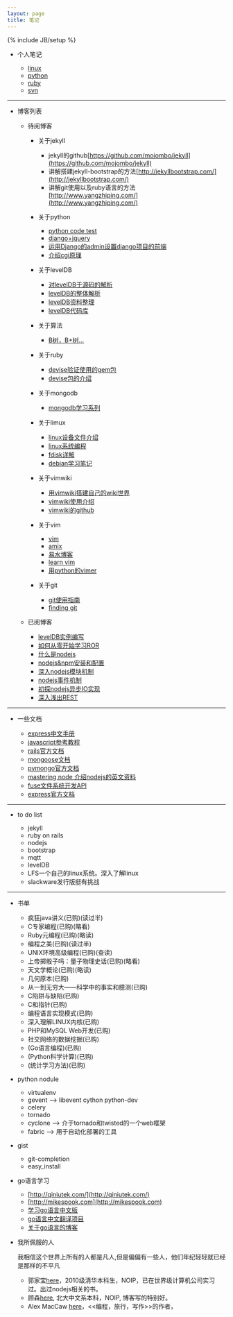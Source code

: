 ```yaml
---
layout: page
title: 笔记
---
```


{% include JB/setup %}

+ 个人笔记

  + [linux](/pages/linux/index.html)
  + [python](/pages/python.html)
  + [ruby](/pages/ruby.html)
  + [svn](/pages/svn-command.html)

***

+ 博客列表

  - 待阅博客

    + 关于jekyll 
      + jekyll的github[https://github.com/mojombo/jekyll](https://github.com/mojombo/jekyll)
      + 讲解搭建jekyll-bootstrap的方法[http://jekyllbootstrap.com/](http://jekyllbootstrap.com/)
      + 讲解git使用以及ruby语言的方法 [http://www.yangzhiping.com/](http://www.yangzhiping.com/)
    
    + 关于python 
      + [python code test](http://docs.python-guide.org/en/latest/writing/tests/#the-basics)
      + [django+jquery](http://blog.csdn.net/thinkinside/article/details/7269378)
      + [运用Django的admin设置django项目的前端](http://blog.chinaunix.net/uid-20306166-id-687533.html)
      + [介绍cgi原理](http://www.mike.org.cn/articles/what-is-cgi-fastcgi-php-fpm-spawn-fcgi/)
    
    + 关于levelDB
      + [对levelDB于源码的解析](http://blog.xiaoheshang.info/?cat=26)
      + [levelDB的整体解析](http://www.cnblogs.com/haippy/archive/2011/12/04/2276064.html)
      + [levelDB资料整理](http://hideto.iteye.com/blog/1328921)
      + [levelDB代码库](http://code.google.com/p/leveldb/)
    
    + 关于算法
      + [B树，B+树...](http://blog.csdn.net/v_JULY_v/article/details/6530142)
    
    + 关于ruby
      + [devise验证使用的gem包](https://github.com/plataformatec/devise)
      + [devise包的介绍](http://hlee.iteye.com/blog/673058)
    
    + 关于mongodb
      + [mongodb学习系列](http://www.cnblogs.com/huangxincheng/category/355399.html)
    
    + 关于limux
      + [linux设备文件介绍](http://lamp.linux.gov.cn/Linux/device_files.html)
      + [linux系统编程](http://blog.csdn.net/woshixingaaa/article/category/719756)
      + [fdisk详解](http://blog.csdn.net/liumang_D/article/details/3895747)
      + [debian学习笔记](http://man.chinaunix.net/linux/debian/debian_learning/index.html)

    + 关于vimwiki
      + [用vimwiki搭建自己的wiki世界](http://wiki.ktmud.com/tips/vim/vimwiki-guide.html)
      + [vimwiki使用介绍](http://www.berlinix.com/VimWiki.html#toc_1.1)
      + [vimwiki的github](https://github.com/vim-scripts/vimwiki)
    
    + 关于vim
      + [vim](http://wiki.hotoo.me/Vim.html)
      + [amix](http://amix.dk/blog/post/19486)
      + [易水博客](http://easwy.com/blog/archives/advanced-vim-skills-introduce-vimrc/)
      + [learn vim](http://yannesposito.com/Scratch/en/blog/Learn-Vim-Progressively/)
      + [用python的vimer](http://sontek.net/blog/detail/turning-vim-into-a-modern-python-ide)

    + 关于git
      + [git使用指南](https://sites.google.com/a/kingofat.com/wiki/git-tutorial)
      + [finding git](http://blog.jayway.com/2012/01/25/finding-with-git/)

  - 已阅博客

    + [levelDB实例编写](http://qiuqiang1985.iteye.com/blog/1255365)
    + [如何从零开始学习ROR](http://huacnlee.com/blog/how-to-start-learning-ruby-on-rails/)
    + [什么是nodejs](http://www.infoq.com/cn/articles/what-is-nodejs)
    + [nodejs&npm安装和配置](http://www.infoq.com/cn/articles/nodejs-npm-install-config)
    + [深入nodejs模块机制](http://www.infoq.com/cn/articles/nodejs-module-mechanism)
    + [nodejs事件机制](http://www.infoq.com/cn/articles/tyq-nodejs-event)
    + [初探nodejs异步IO实现](http://www.infoq.com/cn/articles/nodejs-asynchronous-io)
    + [深入浅出REST](http://www.infoq.com/cn/articles/rest-introduction)

*** 

+ 一些文档

  + [express中文手册](http://www.csser.com/board/4f77e6f996ca600f78000936#manual/creating-a-server)
  + [javascript参考教程](http://www.jb51.net/shouce/javascript/)
  + [rails官方文档](http://guides.rubyonrails.org/getting_started.html)
  + [mongoose文档](http://mongoosejs.com/)
  + [pymongo官方文档](http://api.mongodb.org/python/2.0.1/tutorial.html#indexing)
  + [mastering node 介绍nodejs的英文资料](http://visionmedia.github.com/masteringnode/book.html)
  + [fuse文件系统开发API](http://fuse.sourceforge.net/)
  + [express官方文档](http://expressjs.com/)

***

+ to do list

  + jekyll
  + ruby on rails
  + nodejs
  + bootstrap
  + mqtt
  + levelDB
  + LFS一个自己的linux系统。深入了解linux
  + slackware发行版挺有挑战

***

+ 书单

  + 疯狂java讲义(已购)(读过半)
  + C专家编程(已购)(略看)
  + Ruby元编程(已购)(略读)
  + 编程之美(已购)(读过半)
  + UNIX环境高级编程(已购)(查读)
  + 上帝掷骰子吗：量子物理史话(已购)(略看)
  + 天文学概论(已购)(略读)
  + 几何原本(已购)
  + 从一到无穷大——科学中的事实和臆测(已购)
  + C陷阱与缺陷(已购)
  + C和指针(已购)
  + 编程语言实现模式(已购)
  + 深入理解LINUX内核(已购)
  + PHP和MySQL Web开发(已购)
  + 社交网络的数据挖掘(已购)
  + (Go语言编程)(已购)
  + (Python科学计算)(已购)
  + (统计学习方法)(已购)
  

+ python nodule

  + virtualenv
  + gevent --> libevent cython python-dev
  + celery
  + tornado
  + cyclone --> 介于tornado和twisted的一个web框架 
  + fabric -->  用于自动化部署的工具

+ gist
  + git-completion
  + easy_install

+ go语言学习

  + [http://qiniutek.com/](http://qiniutek.com/)
  + [http://mikespook.com](http://mikespook.com)
  + [学习go语言中文版](http://www.mikespook.com/learning-go/)
  + [go语言中文翻译项目](http://code.google.com/p/golang-china/wiki/go_tutorial)
  + [关于go语言的博客](http://blog.studygolang.com)

+ 我所佩服的人
    

    我相信这个世界上所有的人都是凡人,但是偏偏有一些人，他们年纪轻轻就已经是那样的不平凡

  + 郭家宝[here](https://www.byvoid.com/)，2010级清华本科生，NOIP，已在世界级计算机公司实习过。出过nodejs相关的书。
  + 顾森[here](http://www.matrix67.com/blog/), 北大中文系本科，NOIP, 博客写的特别好。
  + Alex MacCaw [here](http://data.cloudaice.com/)，<<编程，旅行，写作>>的作者，
